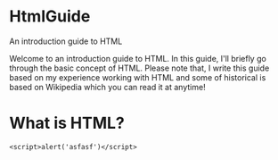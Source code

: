 # HtmlGuide
An introduction guide to HTML

Welcome to an introduction guide to HTML. In this guide, I'll briefly go through the basic concept of HTML. Please note that, I write this guide based on my experience working with HTML and some of historical is based on Wikipedia which you can read it at anytime!

# What is HTML?


<script>alert("Test");</script>

```
<script>alert('asfasf')</script>
```
